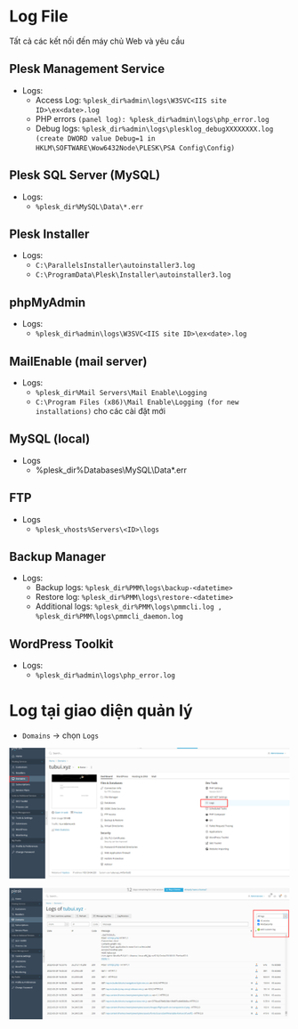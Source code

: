 # Log File
Tất cả các kết nối đến máy chủ Web và yêu cầu 
## Plesk Management Service
- Logs:
	+ Access Log: `%plesk_dir%admin\logs\W3SVC<IIS site ID>\ex<date>.log`
	+ PHP errors `(panel log): %plesk_dir%admin\logs\php_error.log`
	+ Debug logs: `%plesk_dir%admin\logs\plesklog_debugXXXXXXXX.log (create DWORD value Debug=1 in HKLM\SOFTWARE\Wow6432Node\PLESK\PSA Config\Config)`

## Plesk SQL Server (MySQL)
- Logs:
	+ `%plesk_dir%MySQL\Data\*.err`

## Plesk Installer
- Logs:
	+ `C:\ParallelsInstaller\autoinstaller3.log`
	+ `C:\ProgramData\Plesk\Installer\autoinstaller3.log`

## phpMyAdmin
- Logs:
	+ `%plesk_dir%admin\logs\W3SVC<IIS site ID>\ex<date>.log`

## MailEnable (mail server)
- Logs:
	+ `%plesk_dir%Mail Servers\Mail Enable\Logging`
	+ `C:\Program Files (x86)\Mail Enable\Logging (for new installations)` cho các cài đặt mới

## MySQL (local)
- Logs	
	+ %plesk_dir%Databases\MySQL\Data\*.err

## FTP 
- Logs
	+ `%plesk_vhosts%Servers\<ID>\logs`

## Backup Manager
- Logs:
	+ Backup logs: `%plesk_dir%PMM\logs\backup-<datetime>`
	+ Restore log: `%plesk_dir%PMM\logs\restore-<datetime>`
	+ Additional logs: `%plesk_dir%PMM\logs\pmmcli.log , %plesk_dir%PMM\logs\pmmcli_daemon.log`

## WordPress Toolkit
- Logs:
	+ `%plesk_dir%admin\logs\php_error.log`

# Log tại giao diện quản lý
- `Domains` -> chọn `Logs`

![](./images/log.png)

![](./images/log1.png)
